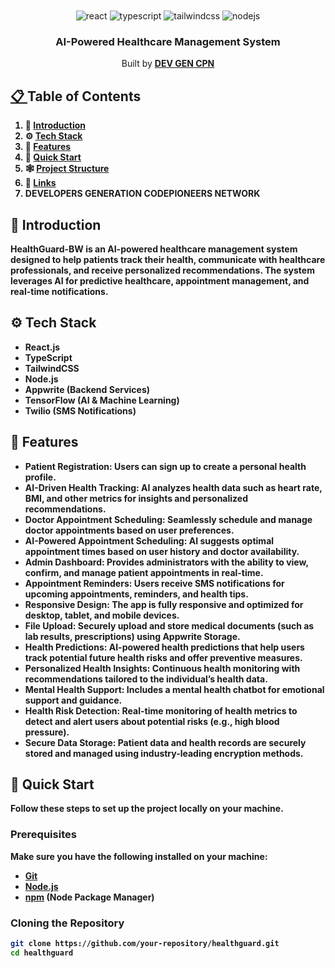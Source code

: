 <div align="center">
  <br />

  <br />

  <div>
    <img src="https://img.shields.io/badge/-React-black?style=for-the-badge&logoColor=white&logo=react&color=61DAFB" alt="react" />
    <img src="https://img.shields.io/badge/-TypeScript-black?style=for-the-badge&logoColor=white&logo=typescript&color=3178C6" alt="typescript" />
    <img src="https://img.shields.io/badge/-Tailwind_CSS-black?style=for-the-badge&logoColor=white&logo=tailwindcss&color=06B6D4" alt="tailwindcss" />
    <img src="https://img.shields.io/badge/-NodeJS-black?style=for-the-badge&logoColor=white&logo=node.js&color=339933" alt="nodejs" />
  </div>

  <h3 align="center">AI-Powered Healthcare Management System</h3>

  <div align="center">
    Built by <a href="https://www.youtube.com/@javascriptmastery/videos" target="_blank"><b>DEV GEN CPN
  </div>
</div>

## 📋 <a name="table">Table of Contents</a>

1. 🤖 [Introduction](#introduction)
2. ⚙️ [Tech Stack](#tech-stack)
3. 🔋 [Features](#features)
4. 🤸 [Quick Start](#quick-start)
5. 🕸️ [Project Structure](#structure)
6. 🔗 [Links](#links)
7. DEVELOPERS GENERATION CODEPIONEERS NETWORK

## <a name="introduction">🤖 Introduction</a>

HealthGuard-BW is an AI-powered healthcare management system designed to help patients track their health, communicate with healthcare professionals, and receive personalized recommendations. The system leverages AI for predictive healthcare, appointment management, and real-time notifications.

## <a name="tech-stack">⚙️ Tech Stack</a>

- React.js
- TypeScript
- TailwindCSS
- Node.js
- Appwrite (Backend Services)
- TensorFlow (AI & Machine Learning)
- Twilio (SMS Notifications)

## <a name="features">🔋 Features</a>

- **Patient Registration**: Users can sign up to create a personal health profile.
- **AI-Driven Health Tracking**: AI analyzes health data such as heart rate, BMI, and other metrics for insights and personalized recommendations.
- **Doctor Appointment Scheduling**: Seamlessly schedule and manage doctor appointments based on user preferences.
- **AI-Powered Appointment Scheduling**: AI suggests optimal appointment times based on user history and doctor availability.
- **Admin Dashboard**: Provides administrators with the ability to view, confirm, and manage patient appointments in real-time.
- **Appointment Reminders**: Users receive SMS notifications for upcoming appointments, reminders, and health tips.
- **Responsive Design**: The app is fully responsive and optimized for desktop, tablet, and mobile devices.
- **File Upload**: Securely upload and store medical documents (such as lab results, prescriptions) using Appwrite Storage.
- **Health Predictions**: AI-powered health predictions that help users track potential future health risks and offer preventive measures.
- **Personalized Health Insights**: Continuous health monitoring with recommendations tailored to the individual’s health data.
- **Mental Health Support**: Includes a mental health chatbot for emotional support and guidance.
- **Health Risk Detection**: Real-time monitoring of health metrics to detect and alert users about potential risks (e.g., high blood pressure).
- **Secure Data Storage**: Patient data and health records are securely stored and managed using industry-leading encryption methods.

## <a name="quick-start">🤸 Quick Start</a>

Follow these steps to set up the project locally on your machine.

### **Prerequisites**

Make sure you have the following installed on your machine:

- [Git](https://git-scm.com/)
- [Node.js](https://nodejs.org/en)
- [npm](https://www.npmjs.com/) (Node Package Manager)

### **Cloning the Repository**

```bash
git clone https://github.com/your-repository/healthguard.git
cd healthguard



